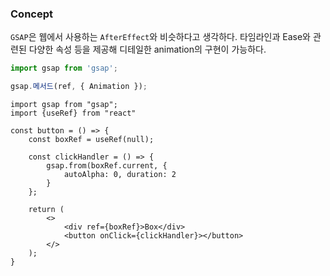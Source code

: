 ### Concept

`GSAP`은 웹에서 사용하는 `AfterEffect`와 비슷하다고 생각하다.
타임라인과 Ease와 관련된 다양한 속성 등을 제공해 디테일한 animation의 구현이 가능하다.

```ts
import gsap from 'gsap';

gsap.메서드(ref, { Animation });
```

```tsx
import gsap from "gsap";
import {useRef} from "react"

const button = () => {
	const boxRef = useRef(null);

	const clickHandler = () => {
		gsap.from(boxRef.current, {
			autoAlpha: 0, duration: 2
		}
	};

	return (
		<>
			<div ref={boxRef}>Box</div>
			<button onClick={clickHandler}></button>
		</>
	);
}
```
